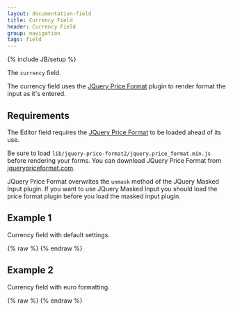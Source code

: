 ```yaml
---
layout: documentation-field
title: Currency Field
header: Currency Field
group: navigation
tags: field
---
```

{% include JB/setup %}

The ```currency``` field.

The currency field uses the <a target="_blank" href="http://jquerypriceformat.com/">JQuery Price Format</a> plugin to
render format the input as it's entered.

<!-- INCLUDE_API_DOCS: currency -->

## Requirements
The Editor field requires the <a target="_blank" href="http://jquerypriceformat.com/">JQuery Price Format</a> to be loaded
ahead of its use.

Be sure to load <code>lib/jquery-price-format2/jquery.price_format.min.js</code> before rendering your forms.  You can
download JQuery Price Format from <a target="_blank" href="http://jquerypriceformat.com/">jquerypriceformat.com</a>.

JQuery Price Format overwrites the <code>unmask</code> method of the JQuery Masked Input plugin.  If you want to use JQuery Masked Input you should load  the price format plugin before you load the masked input plugin.


## Example 1
Currency field with default settings.
<div id="field1"> </div>
{% raw %}
<script type="text/javascript" id="field1-script">
$("#field1").alpaca({
    "options": {
        "type": "currency"
    }
});
</script>
{% endraw %}


## Example 2
Currency field with euro formatting.
<div id="field2"> </div>
{% raw %}
<script type="text/javascript" id="field2-script">
$("#field2").alpaca({
    "options": {
        "type": "currency",
        "centsSeparator": ",",
        "prefix": "",
        "suffix": "€",
        "thousandsSeparator": "."
    }
});
</script>
{% endraw %}


